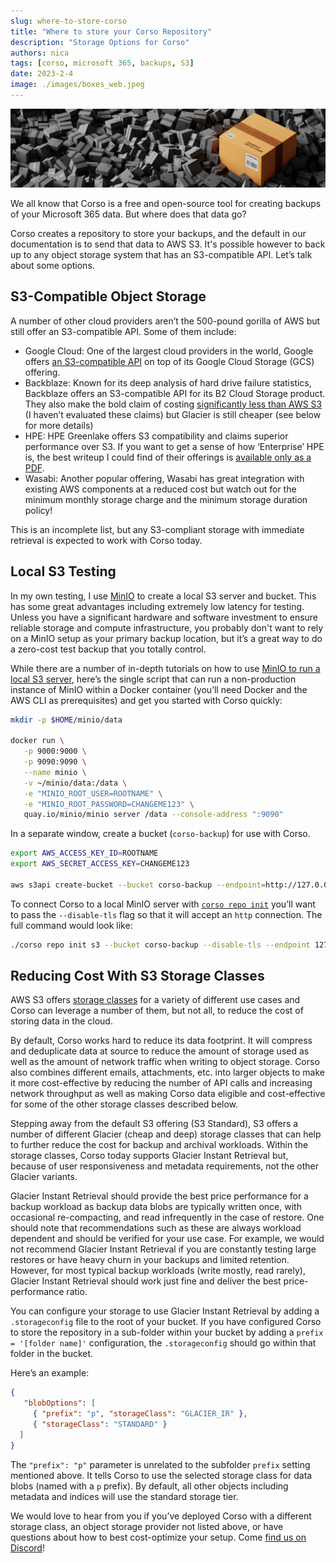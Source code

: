 ```yaml
---
slug: where-to-store-corso
title: "Where to store your Corso Repository"
description: "Storage Options for Corso"
authors: nica
tags: [corso, microsoft 365, backups, S3]
date: 2023-2-4
image: ./images/boxes_web.jpeg
---
```


![image of a large number of packing boxes](./images/boxes_web.jpeg)

We all know that Corso is a free and open-source tool for creating backups of your Microsoft 365 data. But where does
that data go?

Corso creates a repository to store your backups, and the default in our documentation is to send that data to AWS S3.
It's possible however to back up to any object storage system that has an S3-compatible API. Let’s talk about some options.

<!-- truncate -->
## S3-Compatible Object Storage

A number of other cloud providers aren’t the 500-pound gorilla of AWS but still offer an S3-compatible API.
Some of them include:

- Google Cloud: One of the largest cloud providers in the world, Google offers
[an S3-compatible API](https://cloud.google.com/storage/docs/interoperability) on top of its Google Cloud Storage (GCS) offering.
- Backblaze: Known for its deep analysis of hard drive failure statistics, Backblaze offers an S3-compatible API for its
B2 Cloud Storage product. They also make the bold claim of costing [significantly less than AWS S3](https://www.backblaze.com/b2/cloud-storage-pricing.html)
(I haven’t evaluated these claims) but Glacier is still cheaper (see below for more details)
- HPE: HPE Greenlake offers S3 compatibility and claims superior performance over S3. If you want to get a sense of how
‘Enterprise’ HPE is, the best writeup I could find of their offerings is [available only as a PDF](https://www.hpe.com/us/en/collaterals/collateral.a50006216.Create-value-from-data-2C-at-scale-E2-80-93-HPE-GreenLake-for-Scality-solution-brief.html).
- Wasabi: Another popular offering, Wasabi has great integration with existing AWS components at a reduced
cost but watch out for the minimum monthly storage charge and the minimum storage duration policy!

This is an incomplete list, but any S3-compliant storage with immediate retrieval is expected to work with Corso today.

## Local S3 Testing

In my own testing, I use [MinIO](https://min.io/) to create a local S3 server and bucket. This has some great advantages
including extremely low latency for testing. Unless you have a significant hardware and software investment to ensure
reliable storage and compute infrastructure, you probably don't want to rely on a MinIO setup as your primary
backup location, but it’s a great way to do a zero-cost test backup that you totally control.

While there are a number of in-depth tutorials on how to use
[MinIO to run a local S3 server](https://simonjcarr.medium.com/running-s3-object-storage-locally-with-minio-f50540ffc239),
here’s the single script that can run a non-production instance of MinIO within a Docker container (you’ll need Docker
and the AWS CLI as prerequisites) and get you started with Corso quickly:

```bash
mkdir -p $HOME/minio/data

docker run \
   -p 9000:9000 \
   -p 9090:9090 \
   --name minio \
   -v ~/minio/data:/data \
   -e "MINIO_ROOT_USER=ROOTNAME" \
   -e "MINIO_ROOT_PASSWORD=CHANGEME123" \
   quay.io/minio/minio server /data --console-address ":9090"
```

In a separate window, create a bucket (`corso-backup`) for use with Corso.

```bash
export AWS_ACCESS_KEY_ID=ROOTNAME
export AWS_SECRET_ACCESS_KEY=CHANGEME123

aws s3api create-bucket --bucket corso-backup --endpoint=http://127.0.0.1:9000
```

To connect Corso to a local MinIO server with [`corso repo init`](https://corsobackup.io/docs/cli/corso-repo-init-s3/)
you’ll want to pass the `--disable-tls` flag so that it will accept an `http` connection. The full command would look like:

```bash
./corso repo init s3 --bucket corso-backup --disable-tls --endpoint 127.0.0.1:9000
```

## Reducing Cost With S3 Storage Classes

AWS S3 offers [storage classes](https://aws.amazon.com/s3/storage-classes/) for a variety of different use cases and
Corso can leverage a number of them, but not all, to reduce the cost of storing data in the cloud.

By default, Corso works hard to reduce its data footprint. It will compress and deduplicate data at source to reduce the
amount of storage used as well as the amount of network traffic when writing to object storage. Corso also combines
different emails, attachments, etc. into larger objects to make it more cost-effective by reducing the number of API
calls and increasing network throughput as well as making Corso data eligible and cost-effective for some of the other
storage classes described below.

Stepping away from the default S3 offering (S3 Standard), S3 offers a number of different Glacier (cheap and deep)
storage classes that can help to further reduce the cost for backup and archival workloads. Within the storage classes,
Corso today supports Glacier Instant Retrieval but, because of user responsiveness and metadata requirements, not the
other Glacier variants.

Glacier Instant Retrieval should provide the best price performance for a  backup workload as backup data blobs are
typically written once, with occasional re-compacting, and read infrequently in the case of restore. One should note
that recommendations such as these are always workload dependent and should be verified for your use case. For example,
we would not recommend Glacier Instant Retrieval if you are constantly testing large restores or have heavy
churn in your backups and
limited retention. However, for most typical backup workloads (write mostly, read rarely), Glacier Instant Retrieval
should work just fine and deliver the best price-performance ratio.

You can configure your storage to use Glacier Instant Retrieval by adding a `.storageconfig` file to the root of your
bucket. If you have configured Corso to store the repository in a sub-folder within your bucket by adding a
`prefix = '[folder name]'` configuration, the `.storageconfig` should go within that folder in the bucket.

Here’s an example:

```json
{
   "blobOptions": [
     { "prefix": "p", "storageClass": "GLACIER_IR" },
     { "storageClass": "STANDARD" }
  ]
}
```

The `"prefix": "p"` parameter is unrelated to the subfolder `prefix` setting mentioned above. It tells Corso to
use the selected storage class for data blobs (named with a `p` prefix). By default, all other objects including
metadata and indices will use the standard storage tier.

We would love to hear from you if you’ve deployed Corso with a different storage class, an object storage provider not
listed above, or have questions about how to best cost-optimize your setup. Come [find us on Discord](https://discord.gg/63DTTSnuhT)!
